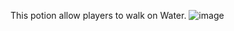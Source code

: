 This potion allow players to walk on Water. 
![image](https://github.com/Krachet/Ninja-Battles-/assets/130090198/0acb8914-ec8f-42cc-9876-c50f8f0eb4f2)
